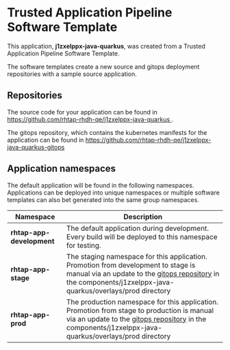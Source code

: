 # Trusted Application Pipeline Software Template

This application, **j1zxelppx-java-quarkus**, was created from a Trusted Application Pipeline Software Template.

The software templates create a new source and gitops deployment repositories with a sample source application. 

## Repositories

The source code for your application can be found in [https://github.com/rhtap-rhdh-qe/j1zxelppx-java-quarkus ](https://github.com/rhtap-rhdh-qe/j1zxelppx-java-quarkus ).
 
The gitops repository, which contains the kubernetes manifests for the application can be found in 
[https://github.com/rhtap-rhdh-qe/j1zxelppx-java-quarkus-gitops ](https://github.com/rhtap-rhdh-qe/j1zxelppx-java-quarkus-gitops ) 

## Application namespaces 

The default application will be found in the following namespaces. Applications can be deployed into unique namespaces or multiple software templates can also bet generated into the same group namespaces.  

|  Namespace   |  Description   |  
| -------- | -------- |   
| **rhtap-app-development** | The default application during development. Every build will be deployed to this namespace for testing. | 
| **rhtap-app-stage** | The staging namespace for this application. Promotion from development to stage is manual via an update to the [gitops repository](https://github.com/rhtap-rhdh-qe/j1zxelppx-java-quarkus-gitops ) in the components/j1zxelppx-java-quarkus/overlays/prod directory |  
| **rhtap-app-prod** | The production namespace for this application. Promotion from stage to production is manual via an update to the [gitops repository](https://github.com/rhtap-rhdh-qe/j1zxelppx-java-quarkus-gitops ) in the components/j1zxelppx-java-quarkus/overlays/prod directory | 